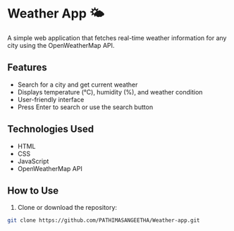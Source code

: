 # Weather App 🌤️

A simple web application that fetches real-time weather information for any city using the OpenWeatherMap API.

## Features

- Search for a city and get current weather
- Displays temperature (°C), humidity (%), and weather condition
- User-friendly interface
- Press Enter to search or use the search button

## Technologies Used

- HTML
- CSS
- JavaScript
- OpenWeatherMap API

## How to Use

1. Clone or download the repository:

```bash
git clone https://github.com/PATHIMASANGEETHA/Weather-app.git
